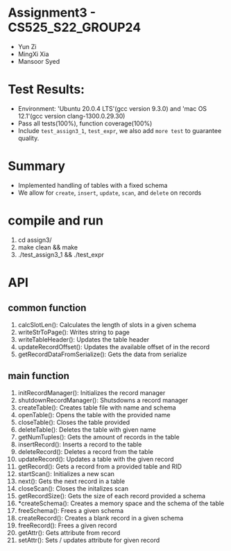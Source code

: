 # Assignment3 - CS525_S22_GROUP24
- Yun Zi
- MingXi Xia
- Mansoor Syed

# Test Results:
- Environment: 'Ubuntu 20.0.4 LTS'(gcc version 9.3.0) and 'mac OS 12.1'(gcc version clang-1300.0.29.30)
- Pass all tests(100%), function coverage(100%)
- Include `test_assign3_1`, `test_expr`, we also add `more test` to guarantee quality.

# Summary
- Implemented handling of tables with a fixed schema
- We allow for `create`, `insert`, `update`, `scan`, and `delete` on records 

# compile and run
1. cd assign3/
2. make clean && make 
3. ./test_assign3_1 && ./test_expr

# API

## common function
1. calcSlotLen(): Calculates the length of slots in a given schema
2. writeStrToPage(): Writes string to page
3. writeTableHeader(): Updates the table header
4. updateRecordOffset(): Updates the available offset of in the record
5. getRecordDataFromSerialize(): Gets the data from serialize

## main function
1. initRecordManager(): Initializes the record manager
2. shutdownRecordManager(): Shutsdowns a record manager
3. createTable(): Creates table file with name and schema
4. openTable(): Opens the table with the provided name
5. closeTable(): Closes the table provided
6. deleteTable(): Deletes the table with given name
7. getNumTuples(): Gets the amount of records in the table
8. insertRecord(): Inserts a record to the table
9. deleteRecord(): Deletes a record from the table
10. updateRecord(): Updates a table with the given record
11. getRecord(): Gets a record from a provided table and RID 
12. startScan(): Initializes a new scan
13. next(): Gets the next record in a table
14. closeScan(): Closes the initalizes scan
15. getRecordSize(): Gets the size of each record provided a schema
16. *createSchema(): Creates a memory space and the schema of the table
17. freeSchema(): Frees a given schema
18. createRecord(): Creates a blank record in a given schema 
19. freeRecord(): Frees a given record
20. getAttr(): Gets attribute from record
21. setAttr(): Sets / updates attribute for given record